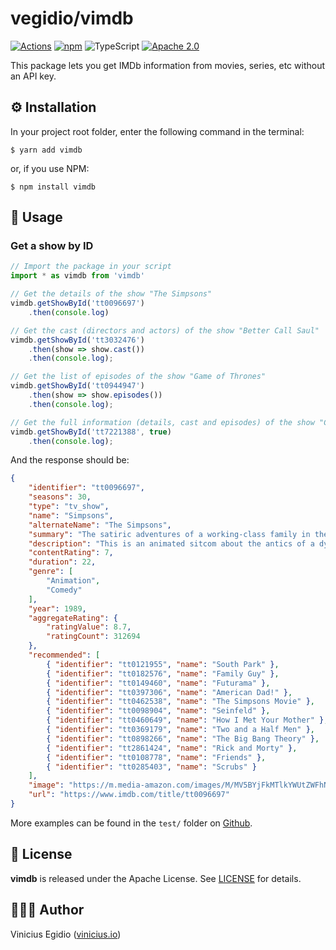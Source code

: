 # vegidio/vimdb

[![Actions](https://github.com/vegidio/nodejs-vimdb/workflows/test/badge.svg)](https://github.com/vegidio/nodejs-vimdb/actions)
[![npm](https://img.shields.io/npm/dt/vimdb.svg)](https://www.npmjs.com/package/vimdb)
![TypeScript](https://img.shields.io/npm/types/vimdb.svg)
[![Apache 2.0](https://img.shields.io/badge/license-Apache_License_2.0-blue.svg)](http://www.apache.org/licenses/LICENSE-2.0)

This package lets you get IMDb information from movies, series, etc without an API key.

## ⚙️ Installation

In your project root folder, enter the following command in the terminal:

```
$ yarn add vimdb
```
or, if you use NPM:

```
$ npm install vimdb
```

## 🤖 Usage

### Get a show by ID

```javascript
// Import the package in your script
import * as vimdb from 'vimdb'

// Get the details of the show "The Simpsons"
vimdb.getShowById('tt0096697')
    .then(console.log)

// Get the cast (directors and actors) of the show "Better Call Saul"
vimdb.getShowById('tt3032476')
    .then(show => show.cast())
    .then(console.log);

// Get the list of episodes of the show "Game of Thrones"
vimdb.getShowById('tt0944947')
    .then(show => show.episodes())
    .then(console.log);

// Get the full information (details, cast and episodes) of the show "Cobra Kai"
vimdb.getShowById('tt7221388', true)
    .then(console.log);
```

And the response should be:

```json
{
    "identifier": "tt0096697",
    "seasons": 30,
    "type": "tv_show",
    "name": "Simpsons",
    "alternateName": "The Simpsons",
    "summary": "The satiric adventures of a working-class family in the misfit city of Springfield.",
    "description": "This is an animated sitcom about the antics of a dysfunctional family. Homer is the oafish unhealthy beer loving father, Marge is the hardworking homemaker wife, Bart is the perpetual ten-year-old underachiever (and proud of it), Lisa is the unappreciated eight-year-old genius, and Maggie is the cute, pacifier loving silent infant.",
    "contentRating": 7,
    "duration": 22,
    "genre": [
        "Animation",
        "Comedy"
    ],
    "year": 1989,
    "aggregateRating": {
        "ratingValue": 8.7,
        "ratingCount": 312694
    },
    "recommended": [
        { "identifier": "tt0121955", "name": "South Park" },
        { "identifier": "tt0182576", "name": "Family Guy" },
        { "identifier": "tt0149460", "name": "Futurama" },
        { "identifier": "tt0397306", "name": "American Dad!" },
        { "identifier": "tt0462538", "name": "The Simpsons Movie" },
        { "identifier": "tt0098904", "name": "Seinfeld" },
        { "identifier": "tt0460649", "name": "How I Met Your Mother" },
        { "identifier": "tt0369179", "name": "Two and a Half Men" },
        { "identifier": "tt0898266", "name": "The Big Bang Theory" },
        { "identifier": "tt2861424", "name": "Rick and Morty" },
        { "identifier": "tt0108778", "name": "Friends" },
        { "identifier": "tt0285403", "name": "Scrubs" }
    ],
    "image": "https://m.media-amazon.com/images/M/MV5BYjFkMTlkYWUtZWFhNy00M2FmLThiOTYtYTRiYjVlZWYxNmJkXkEyXkFqcGdeQXVyNTAyODkwOQ@@._V1_UY1200_CR85,0,630,1200_AL_.jpg",
    "url": "https://www.imdb.com/title/tt0096697"
}
```

More examples can be found in the `test/` folder on [Github](https://github.com/vegidio/nodejs-vimdb/tree/master/test).

## 📝 License

**vimdb** is released under the Apache License. See [LICENSE](https://github.com/vegidio/nodejs-vimdb/blob/master/LICENSE.txt) for details.

## 👨🏾‍💻 Author

Vinicius Egidio ([vinicius.io](http://vinicius.io))